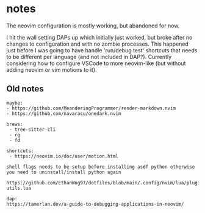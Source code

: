 # notes

The neovim configuration is mostly working, but abandoned for now.

I hit the wall setting DAPs up which initially just worked, but broke after no changes to configuration and with no zombie processes.
This happened just before I was going to have handle 'run/debug test' shortcuts that needs to be different per language (and not included in DAP?).
Currently considering how to configure VSCode to more neovim-like (but without adding neovim or vim motions to it).

## Old notes
```
maybe:
- https://github.com/MeanderingProgrammer/render-markdown.nvim
- https://github.com/navarasu/onedark.nvim

brews:
 - tree-sitter-cli
 - rg
 - fd

shortcuts:
 - https://neovim.io/doc/user/motion.html

shell flags needs to be setup before installing asdf python otherwise you need to uninstall/install python again

https://github.com/EthanWng97/dotfiles/blob/main/.config/nvim/lua/plugins/lsp/lsp-utils.lua

dap:
https://tamerlan.dev/a-guide-to-debugging-applications-in-neovim/
```
